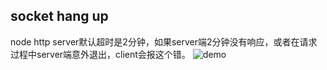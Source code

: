 ## socket hang up
node http server默认超时是2分钟，如果server端2分钟没有响应，或者在请求过程中server端意外退出，client会报这个错。
![demo](/socketHangUp)